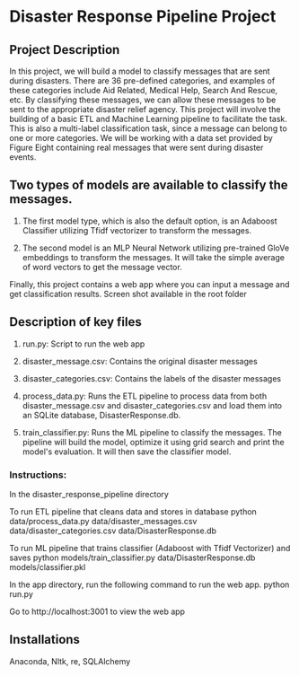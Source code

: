 # Disaster Response Pipeline Project

## Project Description

In this project, we will build a model to classify messages that are sent during disasters. There are 36 pre-defined categories, and examples of these categories include Aid Related, Medical Help, Search And Rescue, etc. By classifying these messages, we can allow these messages to be sent to the appropriate disaster relief agency. This project will involve the building of a basic ETL and Machine Learning pipeline to facilitate the task. This is also a multi-label classification task, since a message can belong to one or more categories. We will be working with a data set provided by Figure Eight containing real messages that were sent during disaster events.

## Two types of models are available to classify the messages.
1. The first model type, which is also the default option, is an Adaboost Classifier utilizing Tfidf vectorizer to transform the messages.

2. The second model is an MLP Neural Network utilizing pre-trained GloVe embeddings to transform the messages. It will take the simple average of word vectors to get the message vector.

Finally, this project contains a web app where you can input a message and get classification results. Screen shot available in the root folder

## Description of key files

1. run.py: Script to run the web app

2. disaster_message.csv: Contains the original disaster messages

3. disaster_categories.csv: Contains the labels of the disaster messages

4. process_data.py: Runs the ETL pipeline to process data from both disaster_message.csv and disaster_categories.csv and load them into an SQLite database, DisasterResponse.db.

5. train_classifier.py: Runs the ML pipeline to classify the messages. The pipeline will build the model, optimize it using grid search and print the model's evaluation. It will then save the classifier model.

### Instructions:
In the disaster_response_pipeline directory

To run ETL pipeline that cleans data and stores in database python data/process_data.py data/disaster_messages.csv data/disaster_categories.csv data/DisasterResponse.db

To run ML pipeline that trains classifier (Adaboost with Tfidf Vectorizer) and saves python models/train_classifier.py data/DisasterResponse.db models/classifier.pkl

In the app directory, run the following command to run the web app. python run.py

Go to http://localhost:3001 to view the web app

## Installations
Anaconda, Nltk, re, SQLAlchemy
